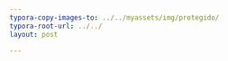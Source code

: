 ```yaml
---
typora-copy-images-to: ../../myassets/img/protegido/
typora-root-url: ../../
layout: post

---
```





